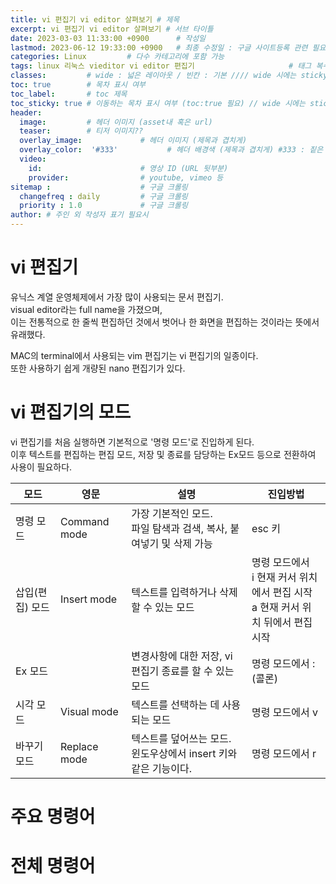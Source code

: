 ```yaml
---
title: vi 편집기 vi editor 살펴보기 # 제목
excerpt: vi 편집기 vi editor 살펴보기 # 서브 타이틀
date: 2023-03-03 11:33:00 +0900      # 작성일
lastmod: 2023-06-12 19:33:00 +0900   # 최종 수정일 : 구글 사이트등록 관련 필요
categories: Linux         # 다수 카테고리에 포함 가능
tags: linux 리눅스 vieditor vi editor 편집기                     # 태그 복수개 가능
classes:         # wide : 넓은 레이아웃 / 빈칸 : 기본 //// wide 시에는 sticky toc 불가
toc: true        # 목차 표시 여부
toc_label:       # toc 제목
toc_sticky: true # 이동하는 목차 표시 여부 (toc:true 필요) // wide 시에는 sticky toc 불가
header: 
  image:         # 헤더 이미지 (asset내 혹은 url)
  teaser:        # 티저 이미지??
  overlay_image:             # 헤더 이미지 (제목과 겹치게)
  overlay_color:  '#333'           # 헤더 배경색 (제목과 겹치게) #333 : 짙은 회색
  video:
    id:                      # 영상 ID (URL 뒷부분)
    provider:                # youtube, vimeo 등
sitemap :                    # 구글 크롤링
  changefreq : daily         # 구글 크롤링
  priority : 1.0             # 구글 크롤링
author: # 주인 외 작성자 표기 필요시
---
```

<!--postNo: 20230303_002-->

# vi 편집기  

유닉스 계열 운영체제에서 가장 많이 사용되는 문서 편집기.  
visual editor라는 full name을 가졌으며,  
이는 전통적으로 한 줄씩 편집하던 것에서 벗어나 한 화면을 편집하는 것이라는 뜻에서 유래했다.  

MAC의 terminal에서 사용되는 vim 편집기는 vi 편집기의 일종이다.  
또한 사용하기 쉽게 개량된 nano 편집기가 있다.  


# vi 편집기의 모드

vi 편집기를 처음 실행하면 기본적으로 '명령 모드'로 진입하게 된다.  
이후 텍스트를 편집하는 편집 모드, 저장 및 종료를 담당하는 Ex모드 등으로 전환하여 사용이 필요하다.  

|모드|영문|설명|진입방법|
|---|---|---|---|
|명령 모드|Command mode|가장 기본적인 모드. <br>파일 탐색과 검색, 복사, 붙여넣기 및 삭제 가능|esc 키|
|삽입(편집) 모드|Insert mode|텍스트를 입력하거나 삭제할 수 있는 모드|명령 모드에서<br>i 현재 커서 위치에서 편집 시작<br>a 현재 커서 위치 뒤에서 편집 시작|
|Ex 모드||변경사항에 대한 저장, vi 편집기 종료를 할 수 있는 모드|명령 모드에서 :(콜론)|
|시각 모드|Visual mode|텍스트를 선택하는 데 사용되는 모드|명령 모드에서 v|
|바꾸기 모드|Replace mode|텍스트를 덮어쓰는 모드. <br>윈도우상에서 insert 키와 같은 기능이다.|명령 모드에서 r|


# 주요 명령어





# 전체 명령어